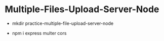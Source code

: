 # Multiple-Files-Upload-Server-Node

- mkdir practice-multiple-file-upload-server-node

- npm i express multer cors